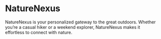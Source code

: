 # NatureNexus
NatureNexus is your personalized gateway to the great outdoors. Whether you’re a casual hiker or a weekend explorer, NatureNexus makes it effortless to connect with nature.
